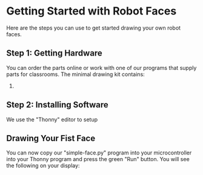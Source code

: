 # Getting Started with Robot Faces

Here are the steps you can use to get started drawing your own robot faces.

## Step 1: Getting Hardware

You can order the parts online or work with one of our programs that supply parts for classrooms.
The minimal drawing kit contains:

1. 

## Step 2: Installing Software

We use the "Thonny" editor to setup

## Drawing Your Fist Face

You can now copy our "simple-face.py" program into your microcontroller into your Thonny program and
press the green "Run" button.  You will see the following on your display:





